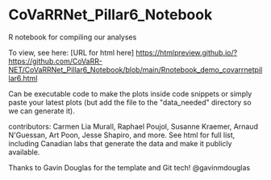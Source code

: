 # CoVaRRNet_Pillar6_Notebook

R notebook for compiling our analyses

To view, see here: [URL for html here]
https://htmlpreview.github.io/?https://github.com/CoVaRR-NET/CoVaRRNet_Pillar6_Notebook/blob/main/Rnotebook_demo_covarrnetpillar6.html

Can be executable code to make the plots inside code snippets or simply paste your latest plots (but add the file to the "data_needed" directory so we can generate it).

contributors: Carmen Lia Murall, Raphael Poujol, Susanne Kraemer, Arnaud N'Guessan, Art Poon, Jesse Shapiro, and more. See html for full list, including Canadian labs that generate the data and make it publicly available.

Thanks to Gavin Douglas for the template and Git tech! @gavinmdouglas
